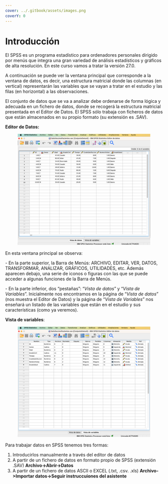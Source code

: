 ```yaml
---
cover: ../.gitbook/assets/images.png
coverY: 0
---
```


# Introducción

El SPSS es un programa estadístico para ordenadores personales dirigido por menús que integra una gran variedad de análisis estadísticos y gráficos de alta resolución. En este curso vamos a tratar la versión 27.0.&#x20;

A continuación se puede ver la ventana principal que corresponde a la ventana de datos, es decir, una estructura matricial donde las columnas (en vertical) representarán las variables que se vayan a tratar en el estudio y las filas (en horizontal) a las observaciones.&#x20;

El conjunto de datos que se va a analizar debe ordenarse de forma lógica y adecuada en un fichero de datos, donde se recogerá la estructura matricial presentada en el Editor de Datos. El SPSS sólo trabaja con ficheros de datos que están almacenados en su propio formato (su extensión es .SAV).

**Editor de Datos:**

<figure><img src="../.gitbook/assets/image (29).png" alt=""><figcaption></figcaption></figure>

En esta ventana principal se observa:

\-       En la parte superior, la Barra de Menús: ARCHIVO, EDITAR, VER, DATOS, TRANSFORMAR, ANALIZAR, GRÁFICOS, UTILIDADES, etc. Además aparecen debajo, una serie de iconos o figuras con las que se puede acceder a algunas funciones de la Barra de Menús.

\-       En la parte inferior, dos “pestañas”: “_Vista de datos_” y “_Vista de Variables_”. Inicialmente nos encontramos en la página de “_Vista de datos_” (nos muestra el Editor de Datos) y la página de “_Vista de Variables_” nos enseñará un listado de las variables que están en el estudio y sus características (como ya veremos).

**Vista de variables**:

<figure><img src="../.gitbook/assets/image (30).png" alt=""><figcaption></figcaption></figure>

Para trabajar datos en SPSS tenemos tres formas:

1. Introducirlos manualmente a través del editor de datos
2. A partir de un fichero de datos en formato propio de SPSS (extensión .SAV) **Archivo->Abrir->Datos**
3. A partir de un fichero de datos ASCII o EXCEL (.txt, .csv. .xls) **Archivo->Importar datos->Seguir instruccuiones del asistente**


